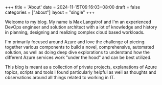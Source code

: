 +++
title = 'About'
date = 2024-11-15T09:16:03+08:00
draft = false
categories = ["about"]
layout = "single"
+++

Welcome to my blog. My name is Max Langstrof and I'm an experienced DevOps engineer and solution architect with a lot of knowledge and history in planning, designing and realizing complex cloud based workloads.

I'm primarily focused around Azure and love the challenge of piecing together various components to build a novel, comprehensive, automated solution, as well as doing deep dive explorations to understand how the different Azure services work "under the hood" and can be best utilized.

This blog is meant as a collection of private projects, explanations of Azure topics, scripts and tools I found particularly helpful as well as thoughts and observations around all things related to working in IT.


